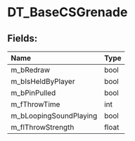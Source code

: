 # DT_BaseCSGrenade

## Fields:

| Name | Type |
| :--- | :--- |
| m_bRedraw | bool |
| m_bIsHeldByPlayer | bool |
| m_bPinPulled | bool |
| m_fThrowTime | int |
| m_bLoopingSoundPlaying | bool |
| m_flThrowStrength | float |
